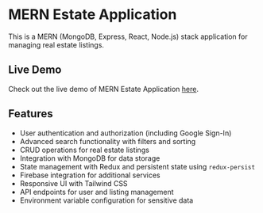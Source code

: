 # MERN Estate Application

This is a MERN (MongoDB, Express, React, Node.js) stack application for managing real estate listings.

## Live Demo

Check out the live demo of MERN Estate Application [here](https://mern-estate-r23v.onrender.com/).

## Features

- User authentication and authorization (including Google Sign-In)
- Advanced search functionality with filters and sorting
- CRUD operations for real estate listings
- Integration with MongoDB for data storage
- State management with Redux and persistent state using `redux-persist`
- Firebase integration for additional services
- Responsive UI with Tailwind CSS
- API endpoints for user and listing management
- Environment variable configuration for sensitive data
